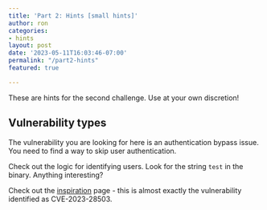 ```yaml
---
title: 'Part 2: Hints [small hints]'
author: ron
categories:
- hints
layout: post
date: '2023-05-11T16:03:46-07:00'
permalink: "/part2-hints"
featured: true

---
```


These are hints for the second challenge. Use at your own discretion!

<!--more-->

## Vulnerability types

The vulnerability you are looking for here is an authentication bypass issue.
You need to find a way to skip user authentication.

Check out the logic for identifying users. Look for the string `test` in the
binary. Anything interesting?

Check out the [inspiration](/inspiration) page - this is almost exactly
the vulnerability identified as CVE-2023-28503.
